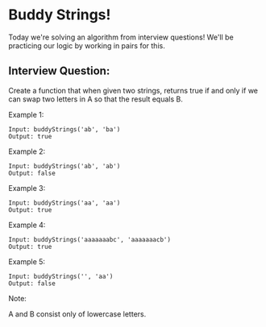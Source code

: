 # Buddy Strings!


Today we're solving an algorithm from interview questions!  We'll be practicing our logic by working in pairs for this.

## Interview Question:
Create a function that when given two strings, returns true if and only if we can swap two letters in A so that the result equals B.

 

Example 1:
```
Input: buddyStrings('ab', 'ba')
Output: true
```


Example 2:
```
Input: buddyStrings('ab', 'ab')
Output: false
```

Example 3:
```
Input: buddyStrings('aa', 'aa')
Output: true
```

Example 4:
```
Input: buddyStrings('aaaaaaabc', 'aaaaaaacb')
Output: true
```

Example 5:
```
Input: buddyStrings('', 'aa')
Output: false
```

Note:

A and B consist only of lowercase letters.